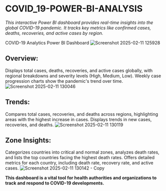 # COVID_19-POWER-BI-ANALYSIS
*This interactive Power BI dashboard provides real-time insights into the global COVID-19 pandemic. It tracks key metrics like confirmed cases, deaths, recoveries, and active cases by region.*

COVID-19 Analytics Power BI Dashboard
![Screenshot 2025-02-11 125928](https://github.com/user-attachments/assets/6723e5f2-3ba4-4444-9845-1d288e1d02d2)

## Overview:
Displays total cases, deaths, recoveries, and active cases globally, with regional breakdowns and severity levels (High, Medium, Low). Weekly case progression charts show the pandemic's trend over time.
![Screenshot 2025-02-11 130046](https://github.com/user-attachments/assets/c00f46a0-f2fb-4671-8e55-3dea67254452)

## Trends:
Compares total cases, recoveries, and deaths across regions, highlighting areas with the highest increase in cases. Displays trends in new cases, recoveries, and deaths.
![Screenshot 2025-02-11 130119](https://github.com/user-attachments/assets/72f4bc48-3ef8-478c-a14b-090eab5ddde7)

## Zone Insights:
Categorizes countries into critical and normal zones, analyzes death rates, and lists the top countries facing the highest death rates. Offers detailed metrics for each country, including death rate, recovery rate, and active cases.
![Screenshot 2025-02-11 130142 - Copy](https://github.com/user-attachments/assets/d16b4df3-2ade-4590-9715-e47718222224)

**This dashboard is a vital tool for health authorities and organizations to track and respond to COVID-19 developments.**







